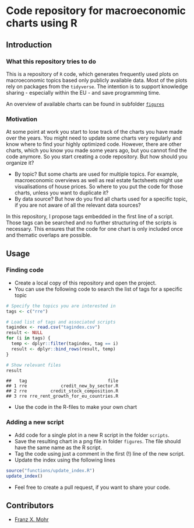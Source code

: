 Code repository for macroeconomic charts using R
================

## Introduction

### What this repository tries to do

This is a repository of `R` code, which generates frequently used plots
on macroeconomic topics based only publicly available data. Most of the
plots rely on packages from the `tidyverse`. The intention is to support
knowledge sharing - especially within the EU - and save programming
time.

An overview of available charts can be found in subfolder
[`figures`](/figures)

### Motivation

At some point at work you start to lose track of the charts you have
made over the years. You might need to update some charts very regularly
and know where to find your highly optimized code. However, there are
other charts, which you know you made some years ago, but you cannot
find the code anymore. So you start creating a code repository. But how
should you organize it?

- By topic? But some charts are used for multiple topics. For example,
  macroeconomic overviews as well as real estate factsheets might use
  visualisations of house prices. So where to you put the code for those
  charts, unless you want to duplicate it?
- By data source? But how do you find all charts used for a specific
  topic, if you are not aware of all the relevant data sources?

In this repository, I propose tags embedded in the first line of a
script. Those tags can be searched and no further structuring of the
scripts is necessary. This ensures that the code for one chart is only
included once and thematic overlaps are possible.

## Usage

### Finding code

- Create a local copy of this repository and open the project.
- You can use the following code to search the list of tags for a
  specific topic

``` r
# Specify the topics you are interested in
tags <- c("rre")

# Load list of tags and associated scripts
tagindex <- read.csv("tagindex.csv")
result <- NULL
for (i in tags) {
  temp <- dplyr::filter(tagindex, tag == i)
  result <- dplyr::bind_rows(result, temp)
}

# Show relevant files
result
```

    ##   tag                               file
    ## 1 rre             credit_new_by_sector.R
    ## 2 rre         credit_stock_composition.R
    ## 3 rre rre_rent_growth_for_eu_countries.R

- Use the code in the R-files to make your own chart

### Adding a new script

- Add code for a single plot in a new R script in the folder `scripts`.
- Save the resulting chart in a png file in folder `figures`. The file
  should have the same name as the R script.
- Tag the code using just a comment in the first (!) line of the new
  script.
- Update the index using the following lines

``` r
source("functions/update_index.R")
update_index()
```

- Feel free to create a pull request, if you want to share your code.

## Contributors

- [Franz X. Mohr](https://github.com/franzmohr)
